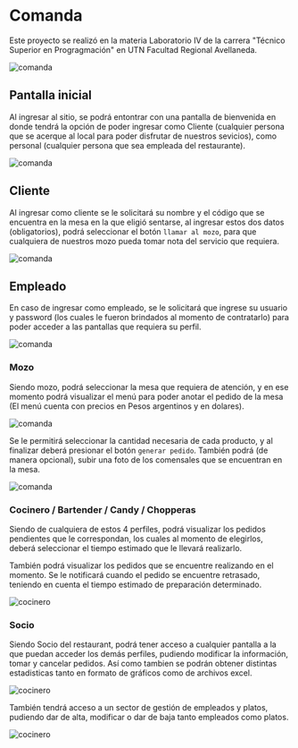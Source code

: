 # Comanda

Este proyecto se realizó en la materia Laboratorio IV de la carrera "Técnico Superior en Progragmación" en  UTN Facultad Regional Avellaneda. 

![comanda](/comanda/src/assets/imagenes/la_comanda.png)

## Pantalla inicial

Al ingresar al sitio, se podrá entontrar con una pantalla de bienvenida en donde tendrá la opción de poder ingresar como Cliente (cualquier persona que se acerque al local para poder disfrutar de nuestros sevicios), como personal (cualquier persona que sea empleada del restaurante).

![comanda](/comanda/src/assets/imagenes/readme/inicio.png)

## Cliente

Al ingresar como cliente se le solicitará su nombre y el código que se encuentra en la mesa en la que eligió sentarse, al ingresar estos dos datos (obligatorios), podrá seleccionar el botón `llamar al mozo`, para que cualquiera de nuestros mozo pueda tomar nota del servicio que requiera.

![comanda](/comanda/src/assets/imagenes/readme/cliente.png)

## Empleado

En caso de ingresar como empleado, se le solicitará que ingrese su usuario y password (los cuales le fueron brindados al momento de contratarlo) para poder acceder a las pantallas que requiera su perfil.

![comanda](/comanda/src/assets/imagenes/readme/login.png)

### Mozo

Siendo mozo, podrá seleccionar la mesa que requiera de atención, y en ese momento podrá visualizar el menú para poder anotar el pedido de la mesa (El menú cuenta con precios en Pesos argentinos y en dolares).

![comanda](/comanda/src/assets/imagenes/readme/mozo_1.png)

Se le permitirá seleccionar la cantidad necesaria de cada producto, y al finalizar deberá presionar el botón `generar pedido`. También podrá (de manera opcional), subir una foto de los comensales que se encuentran en la mesa.

![comanda](/comanda/src/assets/imagenes/readme/mozo_2.png)

### Cocinero / Bartender / Candy / Chopperas

Siendo de cualquiera de estos 4 perfiles, podrá visualizar los pedidos pendientes que le correspondan, los cuales al momento de elegirlos, deberá seleccionar el tiempo estimado que le llevará realizarlo.

También podrá visualizar los pedidos que se encuentre realizando en el momento. Se le notificará cuando el pedido se encuentre retrasado, teniendo en cuenta el tiempo estimado de preparación determinado.

![cocinero](/comanda/src/assets/imagenes/readme/cocinero.png)

### Socio
Siendo Socio del restaurant, podrá tener acceso a cualquier pantalla a la que puedan acceder los demás perfiles, pudiendo modificar la información, tomar y cancelar pedidos. Así como tambien se podrán obtener distintas estadisticas tanto en formato de gráficos como de archivos excel.

![cocinero](/comanda/src/assets/imagenes/readme/socio.png)

También tendrá acceso a un sector de gestión de empleados y platos, pudiendo dar de alta, modificar o dar de baja tanto empleados como platos.

![cocinero](/comanda/src/assets/imagenes/readme/registro.png)